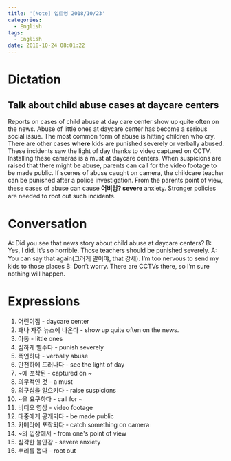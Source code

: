 ```yaml
---
title: '[Note] 입트영 2018/10/23'
categories:
  - English
tags:
  - English
date: 2018-10-24 08:01:22
---
```


# Dictation

## Talk about child abuse cases at daycare centers

Reports on cases of child abuse at day care center show up quite often on the news. Abuse of little ones at daycare center has become a serious social issue. The most common form of abuse is hitting children who cry. There are other cases **where** kids are punished severely or verbally abused. These incidents saw the light of day thanks to video captured on CCTV. Installing these cameras is a must at daycare centers. When suspicions are raised that there might be abuse, parents can call for the video footage to be made public. If scenes of abuse caught on camera, the childcare teacher can be punished after a police investigation. From the parents point of view, these cases of abuse can cause **어비엉? severe** anxiety. Stronger policies are needed to root out such incidents.
​

# Conversation

A: Did you see that news story about child abuse at daycare centers?
B: Yes, I did. It’s so horrible. Those teachers should be punished severely.
A: You can say that again(그러게 말이야, that 강세). I’m too nervous to send my kids to those places
B: Don’t worry. There are CCTVs there, so I’m sure nothing will happen.


# Expressions

1. 어린이집 - daycare center
2. 꽤나 자주 뉴스에 나온다 - show up quite often on the news.
3. 아동 - little ones
4. 심하게 벌주다 - punish severely
5. 폭언하다 - verbally abuse
6. 만천하에 드러나다 - see the light of day
7. ~에 포착된 - captured on ~
8. 의무적인 것 - a must
9. 의구심을 일으키다 - raise suspicions
10. ~을 요구하다 - call for ~
11. 비디오 영상 - video footage
12. 대중에게 공개되다 - be made public
13. 카메라에 포착되다 - catch something on camera
14. ~의 입장에서 - from one's point of view
15. 심각한 불안감 - severe anxiety
16. 뿌리를 뽑다 - root out